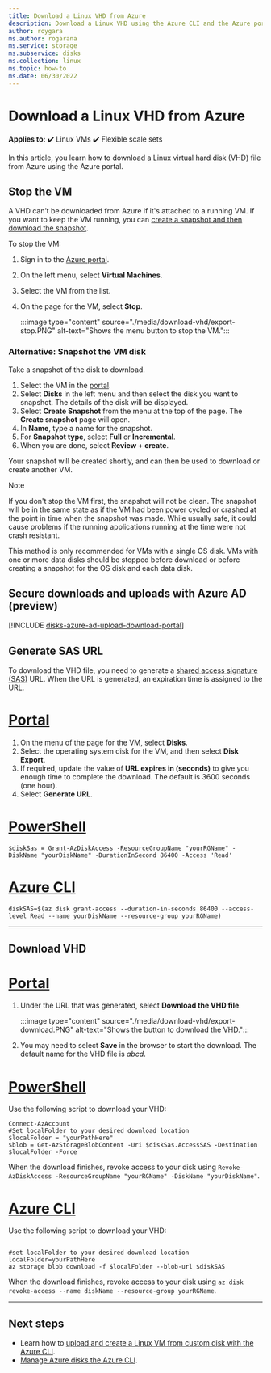 ```yaml
---
title: Download a Linux VHD from Azure 
description: Download a Linux VHD using the Azure CLI and the Azure portal.
author: roygara
ms.author: rogarana
ms.service: storage
ms.subservice: disks
ms.collection: linux
ms.topic: how-to
ms.date: 06/30/2022
---
```


# Download a Linux VHD from Azure

**Applies to:** :heavy_check_mark: Linux VMs :heavy_check_mark: Flexible scale sets 

In this article, you learn how to download a Linux virtual hard disk (VHD) file from Azure using the Azure portal. 

## Stop the VM

A VHD can’t be downloaded from Azure if it's attached to a running VM. If you want to keep the VM running, you can [create a snapshot and then download the snapshot](#alternative-snapshot-the-vm-disk).

To stop the VM:

1.	Sign in to the [Azure portal](https://portal.azure.com/).
2.	On the left menu, select **Virtual Machines**.
3.	Select the VM from the list.
4.	On the page for the VM, select **Stop**.

    :::image type="content" source="./media/download-vhd/export-stop.PNG" alt-text="Shows the menu button to stop the VM.":::

### Alternative: Snapshot the VM disk

Take a snapshot of the disk to download.

1. Select the VM in the [portal](https://portal.azure.com).
2. Select **Disks** in the left menu and then select the disk you want to snapshot. The details of the disk will be displayed.  
3. Select **Create Snapshot** from the menu at the top of the page. The **Create snapshot** page will open.
4. In **Name**, type a name for the snapshot. 
5. For **Snapshot type**, select **Full** or **Incremental**.
6. When you are done, select **Review + create**.

Your snapshot will be created shortly, and can then be used to download or create another VM.

> [!NOTE]
> If you don't stop the VM first, the snapshot will not be clean. The snapshot will be in the same state as if the VM had been power cycled or crashed at the point in time when the snapshot was made. While usually safe, it could cause problems if the running applications running at the time were not crash resistant.
>  
> This method is only recommended for VMs with a single OS disk. VMs with one or more data disks should be stopped before download or before creating a snapshot for the OS disk and each data disk.

## Secure downloads and uploads with Azure AD (preview)

[!INCLUDE [disks-azure-ad-upload-download-portal](../../../includes/disks-azure-ad-upload-download-portal.md)]

## Generate SAS URL

To download the VHD file, you need to generate a [shared access signature (SAS)](../../storage/common/storage-sas-overview.md?toc=/azure/virtual-machines/windows/toc.json) URL. When the URL is generated, an expiration time is assigned to the URL.

# [Portal](#tab/azure-portal)

1. On the menu of the page for the VM, select **Disks**.
2. Select the operating system disk for the VM, and then select **Disk Export**.
1. If required, update the value of **URL expires in (seconds)** to give you enough time to complete the download. The default is 3600 seconds (one hour).
3. Select **Generate URL**.

# [PowerShell](#tab/azure-powershell)

```azurepowershell
$diskSas = Grant-AzDiskAccess -ResourceGroupName "yourRGName" -DiskName "yourDiskName" -DurationInSecond 86400 -Access 'Read'
```

# [Azure CLI](#tab/azure-cli)

```azurecli
diskSAS=$(az disk grant-access --duration-in-seconds 86400 --access-level Read --name yourDiskName --resource-group yourRGName)
```

---
      
## Download VHD

# [Portal](#tab/azure-portal)

1.	Under the URL that was generated, select **Download the VHD file**.

    :::image type="content" source="./media/download-vhd/export-download.PNG" alt-text="Shows the button to download the VHD.":::

2.	You may need to select **Save** in the browser to start the download. The default name for the VHD file is *abcd*.

# [PowerShell](#tab/azure-powershell)

Use the following script to download your VHD:

```azurepowershell
Connect-AzAccount
#Set localFolder to your desired download location
$localFolder = "yourPathHere"
$blob = Get-AzStorageBlobContent -Uri $diskSas.AccessSAS -Destination $localFolder -Force 
```

When the download finishes, revoke access to your disk using `Revoke-AzDiskAccess -ResourceGroupName "yourRGName" -DiskName "yourDiskName"`.

# [Azure CLI](#tab/azure-cli)

Use the following script to download your VHD:

```azurecli

#set localFolder to your desired download location
localFolder=yourPathHere
az storage blob download -f $localFolder --blob-url $diskSAS
```

When the download finishes, revoke access to your disk using `az disk revoke-access --name diskName --resource-group yourRGName`.

---

## Next steps

- Learn how to [upload and create a Linux VM from custom disk with the Azure CLI](upload-vhd.md). 
- [Manage Azure disks the Azure CLI](tutorial-manage-disks.md).

